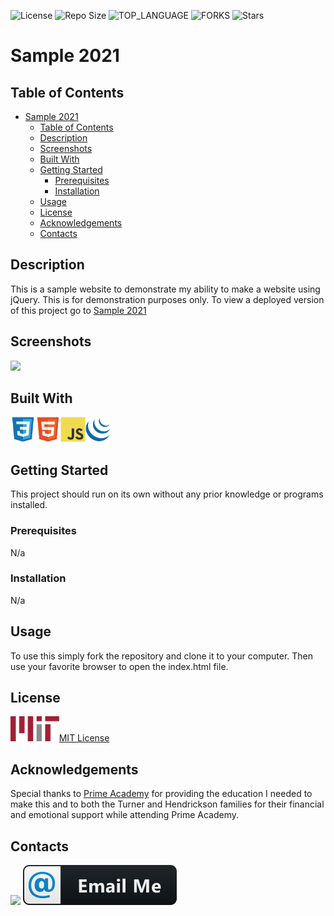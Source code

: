 ![License](https://img.shields.io/github/license/johnturner4004/sample-2021.svg?style=for-the-badge) ![Repo Size](https://img.shields.io/github/languages/code-size/johnturner4004/sample-2021.svg?style=for-the-badge) ![TOP_LANGUAGE](https://img.shields.io/github/languages/top/johnturner4004/sample-2021.svg?style=for-the-badge) ![FORKS](https://img.shields.io/github/forks/johnturner4004/sample-2021.svg?style=for-the-badge&social) ![Stars](https://img.shields.io/github/stars/johnturner4004/sample-2021.svg?style=for-the-badge)
    
# Sample 2021

## Table of Contents

- [Sample 2021](#sample-2021)
  - [Table of Contents](#table-of-contents)
  - [Description](#description)
  - [Screenshots](#screenshots)
  - [Built With](#built-with)
  - [Getting Started](#getting-started)
    - [Prerequisites](#prerequisites)
    - [Installation](#installation)
  - [Usage](#usage)
  - [License](#license)
  - [Acknowledgements](#acknowledgements)
  - [Contacts](#contacts)

## Description

This is a sample website to demonstrate my ability to make a website using jQuery. This is for demonstration purposes only. To view a deployed version of this project go to [Sample 2021](https://johnturner4004.github.io/sample-2021/)

## Screenshots

<img src="./ScreenShot.png" />

## Built With

<a href="https://www.w3schools.com/w3css/defaulT.asp"><img src="https://raw.githubusercontent.com/devicons/devicon/master/icons/css3/css3-original.svg" height="40px" width="40px" /></a><a href="https://www.w3schools.com/html/"><img src="https://raw.githubusercontent.com/devicons/devicon/master/icons/html5/html5-original.svg" height="40px" width="40px" /></a><a href="https://www.w3schools.com/js/default.asp"><img src="https://raw.githubusercontent.com/devicons/devicon/master/icons/javascript/javascript-original.svg" height="40px" width="40px" /></a><a href="https://jquery.com/"><img src="https://raw.githubusercontent.com/devicons/devicon/master/icons/jquery/jquery-original.svg" height="40px" width="40px" /></a>

## Getting Started

This project should run on its own without any prior knowledge or programs installed.

### Prerequisites

N/a

### Installation

N/a

## Usage

To use this simply fork the repository and clone it to your computer. Then use your favorite browser to open the index.html file.


## License

<a href="https://choosealicense.com/licenses/mit/"><img src="https://raw.githubusercontent.com/johnturner4004/readme-generator/master/src/components/assets/images/mit.svg" height=40 />MIT License</a>
## Acknowledgements

Special thanks to [Prime Academy](https://www.primeacademy.io/) for providing the education I needed to make this and to both the Turner and Hendrickson families for their financial and emotional support while attending Prime Academy.

## Contacts

<a href=www.linkedin.com/in/johnturner4004><img src="https://img.shields.io/badge/LinkedIn-0077B5?style=for-the-badge&logo=linkedin&logoColor=white" /></a>  <a href="mailto:johnturner4004@gmail.com"><img src=https://raw.githubusercontent.com/johnturner4004/readme-generator/master/src/components/assets/images/email_me_button_icon_151852.svg /></a>